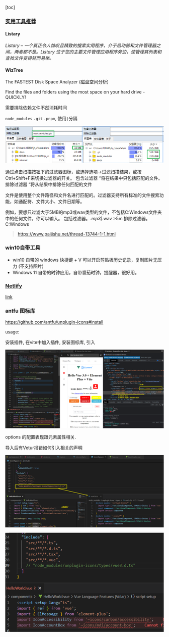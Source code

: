 [toc]

### [实用工具推荐](https://www.v2ex.com/t/916516)

#### Listary

*Listary – 一个真正令人惊叹且精致的搜索实用程序，介于启动器和文件管理器之间，两者都不是。Listary 位于您的主要文件管理应用程序旁边，使管理其列表和查找文件变得轻而易举。*

#### WizTree

The FASTEST Disk Space Analyzer (磁盘空间分析)

Find the files and folders using the most space on your hard drive - QUICKLY!

需要排除依赖文件不然消耗时间

`node_modules` `.git` `.pnpm`, 使用`|`分隔

![image-20230216144847488](./imgs/image-20230216144847488.png)

通过点击扫描按钮下的过滤器图标，或选择选项->过滤扫描结果，或按Ctrl+Shift+F来切换过滤器的开关。
包含过滤器 “将在结果中只包括匹配的文件。
排除过滤器 “将从结果中排除任何匹配的文件

文件是使用整个文件路径和文件名进行匹配的。过滤器支持所有标准的文件搜索功能，如通配符、文件大小、文件日期等。

例如，要想只过滤大于5MB的mp3或wav类型的文件，不包括C:Windows文件夹中的任何文件，你可以输入。
包括过滤器。*.mp3|*.wav >5m
排除过滤器。C:Windows

> https://www.paijishu.net/thread-13744-1-1.html

### win10自带工具

- win10 自带的 windows 快捷键 + V 可以开启剪贴板历史记录，复制图片无压力 (不支持图片)
- Windows 11 自带的时钟应用，自带番茄时钟，提醒器，很好用。



### [Netlify](https://www.netlify.com/)

[link](../_202204/~20220420.md)



### antfu 图标库

https://github.com/antfu/unplugin-icons#install

usage:

安装插件, 在vite中加入插件, 安装图标库, 引入

 ![image-20230216173842663](./imgs/image-20230216173842663.png)

options 的配置表现跟元素属性相关.

导入后有Vetur报错如何引入相关的声明

![image-20230216174620220](./imgs/image-20230216174620220.png)

![image-20230216174746845](./imgs/image-20230216174746845.png)



### 

